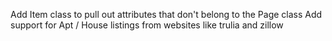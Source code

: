 Add Item class to pull out attributes that don't belong to the Page class
Add support for Apt / House listings from websites like trulia and zillow